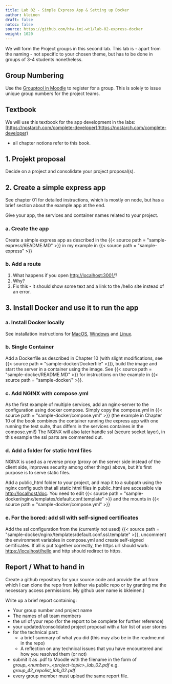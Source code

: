```yaml
---
title: Lab 02 - Simple Express App & Setting up Docker
author: kleinen
draft: false
notoc: false
source: https://github.com/htw-imi-wt1/lab-02-express-docker
weight: 1020
---
```


We will form the Project groups in this second lab. 
This lab is - apart from the naming - not specific to your chosen theme,
but has to be done in groups of 3-4 students nonetheless.

## Group Numbering

Use the [Grouptool in Moodle](https://moodle.htw-berlin.de/mod/grouptool/view.php?id=1947815) to register for a group.
This is solely to issue unique group numbers for the project teams.

## Textbook

We will use this textbook for the app development in the labs:
[https://nostarch.com/complete-developer](https://nostarch.com/complete-developer)
- all chapter notions refer to this book.

## 1. Projekt proposal

Decide on a project and consolidate your project proposal(s).

## 2. Create a simple express app
See chapter 01 for detailed instructions, which is mostly on node, but has a brief section about the example app at the end.

Give your app, the services and container names related to your project.

### a. Create the app
Create a simple express app as described in the {{< source path = "sample-express/README.MD" >}}
in my example in {{< source path = "sample-express" >}}

### b. Add a route

1. What happens if you open [http://localhost:3001/](http://localhost:3001/)?
2. Why?
3. Fix this - it should show some text and a link to the /hello site instead of an error.

## 3.  Install Docker and use it to run the app
### a. Install Docker locally

See installation instructions for [MacOS](https://docs.docker.com/desktop/setup/install/mac-install/), [Windows](https://docs.docker.com/desktop/setup/install/windows-install/) and [Linux](https://docs.docker.com/desktop/setup/install/linux/).

### b. Single Container

Add a Dockerfile as described in Chapter 10 (with slight modifications, see {{< source path = "sample-docker/Dockerfile" >}}), build the image and start the server in a container using the image.
See {{< source path = "sample-docker/README.MD" >}} for instructions on the example in {{< source path = "sample-docker/" >}}.

### c. Add NGINX with compose.yml

As the first example of multiple services, add an nginx-server to the configuration using docker compose. 
Simply copy the compose.yml in
{{< source path = "sample-docker/compose.yml" >}}
(the example in Chapter 10 of the book combines the container running the express app with one running the test suite, thus differs in the services containes in the compose.yml!)
The NGINX will also later handle ssl (secure socket layer), in this example the ssl parts are commented out.

### d. Add a folder for static html files

NGINX is used as a reverse proxy (proxy on the server side instead of the client side, improves security among other things) above, 
but it's first purpose is to serve static files.

Add a public_html folder to your project, and map it to a subpath using the nginx config such that all static html files in public_html are accessible via [http://localhost/doc](http://localhost/doc). You need to edit {{< source path = "sample-docker/nginx/templates/default.conf.template" >}} and the mounts in {{< source path = "sample-docker/compose.yml" >}}

### e. For the bored: add sll with self-signed certificates

Add the ssl configuration from the (currently not used)
{{< source path = "sample-docker/nginx/templates/default.conf.ssl.template" >}}, uncomment the environment variables in compose.yml
and create self-signed certificates.
If all is put together correctly, the https url should work: [https://localhost/hello](https://localhost/hello)
and http should redirect to https.

## Report / What to hand in

Create a github repository for your source code and provide the url from which I can clone the repo from (either via public repo or by
granting me the necessary access permissions. My github user name is bkleinen.)

Write up a brief report containing:

- Your group number and project name
- The names of all team members
- the url of your repo (for the report to be complete for further reference)
- your updated/consolidated project proposal with a fair list of user stories
- for the technical part:
    - a brief summary of what you did (this may also be in the readme.md in the repo)
    - A reflection on any technical issues that you have encountered and how you resolved them (or not)
- submit it as .pdf to Moodle with the filename in the form of _group\_\<number\>\_\<project-topic\>\_lab_02.pdf_ e.g. _group\_42_repolist\_lab_02.pdf_ 
- every group member must upload the same report file.


